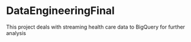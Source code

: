 # DataEngineeringFinal
This project deals with streaming health care data to BigQuery for further analysis
